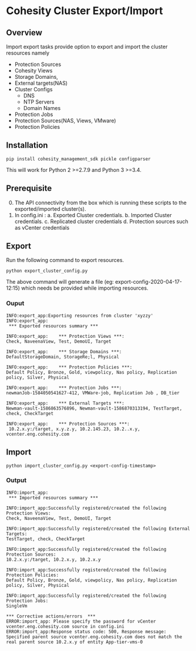 # Cohesity Cluster Export/Import

## Overview

Import export tasks provide option to export and import the cluster resources namely
  * Protection Sources
  * Cohesity Views
  * Storage Domains, 
  * External targets(NAS) 
  * Cluster Configs
    * DNS
    * NTP Servers
    * Domain Names
  * Protection Jobs
  * Protection Sources(NAS, Views, VMware)
  * Protection Policies
  
## Installation
```
pip install cohesity_management_sdk pickle configparser 
```
This will work for Python 2 >=2.7.9 and Python 3 >=3.4.

## Prerequisite
0. The API connectivity from the box which is running these scripts to the exported/imported cluster(s).
1. In config.ini : 
    a. Exported Cluster credentials.
    b. Imported Cluster credentials.
    c. Replicated cluster credentials 
    d. Protection sources such as vCenter credentials

## Export 

Run the following command to export resources.
```
python export_cluster_config.py
```
The above command will generate a <export-config-timestamp> file (eg: export-config-2020-04-17-12:15) which needs be provided while importing resources.

### Ouput 
```
INFO:export_app:Exporting resources from cluster 'xyzzy'
INFO:export_app:
 *** Exported resources summary ***

INFO:export_app:	*** Protection Views ***:
Check, NaveenaView, Test, DemoUI, Target

INFO:export_app:	*** Storage Domains ***:
DefaultStorageDomain, StorageRe;l, Physical

INFO:export_app:	*** Protection Policies ***:
Default Policy, Bronze, Gold, viewpolicy, Nas policy, Replication policy, Silver, Physical

INFO:export_app:	*** Protection Jobs ***:
newmanJob-1584050541627-412, VMWare-job, Replication Job , DB_tier

INFO:export_app:	*** External Targets ***:
Newman-vault-1586863576896, Newman-vault-1586870313194, TestTarget, check, CheckTarget

INFO:export_app:	*** Protection Sources ***:
 10.2.x.y:/target, x.y.z.y, 10.2.145.23, 10.2..x.y, vcenter.eng.cohesity.com
```

 ## Import
```
python import_cluster_config.py <export-config-timestamp>
```

### Output
```
INFO:import_app:
 *** Imported resources summary ***

INFO:import_app:Successfully registered/created the following Protection Views:
Check, NaveenaView, Test, DemoUI, Target

INFO:import_app:Successfully registered/created the following External Targets:
TestTarget, check, CheckTarget

INFO:import_app:Successfully registered/created the following Protection Sources:
10.2.x.y:/target, 10.2.x.y, 10.2.x.y

INFO:import_app:Successfully registered/created the following Protection Policies:
Default Policy, Bronze, Gold, viewpolicy, Nas policy, Replication policy, Silver, Physical

INFO:import_app:Successfully registered/created the following Protection Jobs:
SingleVm

*** Corrective actions/errors  ***
ERROR:import_app: Please specify the password for vCenter vcenter.eng.cohesity.com source in config.ini
ERROR:import_app:Response status code: 500, Response message: Specified parent source vcenter.eng.cohesity.com does not match the real parent source 10.2.x.y of entity App-tier-vms-0
```
